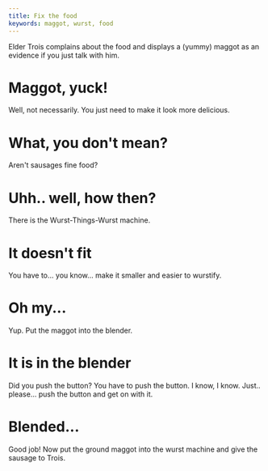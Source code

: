 ```yaml
---
title: Fix the food
keywords: maggot, wurst, food
---
```


Elder Trois complains about the food and displays a (yummy) maggot as an evidence if you just talk with him.

# Maggot, yuck!
Well, not necessarily. You just need to make it look more delicious.

# What, you don't mean?
Aren't sausages fine food?

# Uhh.. well, how then?
There is the Wurst-Things-Wurst machine.

# It doesn't fit
You have to... you know... make it smaller and easier to wurstify.

# Oh my...
Yup. Put the maggot into the blender.

# It is in the blender
Did you push the button? You have to push the button. I know, I know. Just.. please... push the button and get on with it.

# Blended...
Good job! Now put the ground maggot into the wurst machine and give the sausage to Trois.
